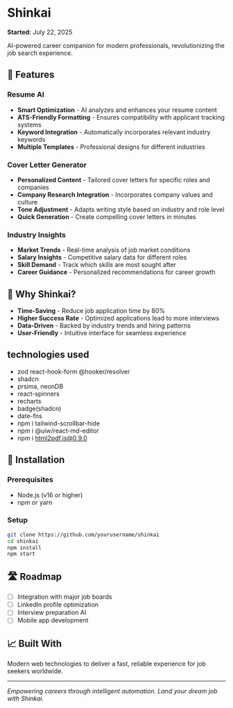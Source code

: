 # Shinkai

**Started:** July 22, 2025

AI-powered career companion for modern professionals, revolutionizing the job search experience.

## 🚀 Features

### Resume AI

- **Smart Optimization** - AI analyzes and enhances your resume content
- **ATS-Friendly Formatting** - Ensures compatibility with applicant tracking systems
- **Keyword Integration** - Automatically incorporates relevant industry keywords
- **Multiple Templates** - Professional designs for different industries

### Cover Letter Generator

- **Personalized Content** - Tailored cover letters for specific roles and companies
- **Company Research Integration** - Incorporates company values and culture
- **Tone Adjustment** - Adapts writing style based on industry and role level
- **Quick Generation** - Create compelling cover letters in minutes

### Industry Insights

- **Market Trends** - Real-time analysis of job market conditions
- **Salary Insights** - Competitive salary data for different roles
- **Skill Demand** - Track which skills are most sought after
- **Career Guidance** - Personalized recommendations for career growth

## 🎯 Why Shinkai?

- **Time-Saving** - Reduce job application time by 80%
- **Higher Success Rate** - Optimized applications lead to more interviews
- **Data-Driven** - Backed by industry trends and hiring patterns
- **User-Friendly** - Intuitive interface for seamless experience

## technologies used

- zod react-hook-form @hooker/resolver
- shadcn
- prsima, neonDB
- react-spinners
- recharts
- badge(shadcn)
- date-fns
- npm i tailwind-scrollbar-hide
- npm i @uiw/react-md-editor
- npm i html2pdf.js@0.9.0

## 🔧 Installation

### Prerequisites

- Node.js (v16 or higher)
- npm or yarn

### Setup

```bash
git clone https://github.com/yourusername/shinkai
cd shinkai
npm install
npm start
```

## 🛣️ Roadmap

- [ ] Integration with major job boards
- [ ] LinkedIn profile optimization
- [ ] Interview preparation AI
- [ ] Mobile app development

## 📈 Built With

Modern web technologies to deliver a fast, reliable experience for job seekers worldwide.

---

_Empowering careers through intelligent automation. Land your dream job with Shinkai._
